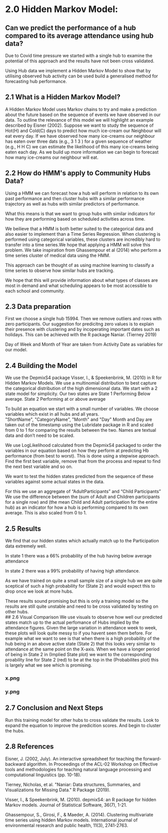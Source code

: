 2.0 Hidden Markov Model:
========================

Can we predict the performance of a hub compared to its average attendance using hub data?
------------------------------------------------------------------------------------------

Due to Covid time pressure we started with a single hub to examine the
potential of this approach and the results have not been cross
validated.

Using Hub data we implement a Hidden Markov Model to show that by
utilising observed hub activity can be used build a generalised method
for forecasting hub performance.

2.1 What is a Hidden Markov Model?
----------------------------------

A Hidden Markov Model uses Markov chains to try and make a prediction
about the future based on the sequence of events we have observed in our
data. To outline the relevance of this model we will highlight an
example described by Eisner (2002). Suppose we want to study the
sequence of Hot(H) and Cold(C) days to predict how much ice-cream our
Neighbour will eat every day. If we have observed how many ice-creams
our neighbour has eaten over three dats (e.g., 3 1 3 ) for a given
sequence of weather (e.g., H H C) we can estimate the likelihood of this
many ice-creams being eaten each day. As we build up more information we
can begin to forecast how many ice-creams our neighbour will eat.

2.2 How do HMM's apply to Community Hubs Data?
----------------------------------------------

Using a HMM we can forecast how a hub will perform in relation to its
own past performance and then cluster hubs with a similar performance
trajectory as well as hubs with similar predictors of performance.

What this means is that we want to group hubs with similar indicators
for how they are performing based on scheduled activities across time.

We beilieve that a HMM is both better suited to the categorical data and
also easier to implement than a Time Series Regression. When clustering
is performed using categorical variables, these clusters are incredibly
hard to transfer into a time series.We hope that applying a HMM will
solve this problem. We take inspiration from Ghassempour et al (2014)
who perform a time series cluster of medical data using the HMM.

This approach can be thought of as using machine learning to classify a
time series to observe how similar hubs are tracking.

We hope that this will provide information about what types of classes
are most in demand and what scheduling appears to be most accessible to
each school and community.

2.3 Data preparation
--------------------

First we choose a single hub 15994. Then we remove outliers and rows
with zero participants. Our suggestion for predicitng zero values is to
explain their presence with clustering and by incoperating important
dates such as holidays. This can be achieved with the R package Naniar.
(Tierney 2019)

Day of Week and Month of Year are taken from Activity Date as variables
for our model.

2.4 Building the Model
----------------------

We use the DepmixS4 package Visser, I., & Speekenbrink, M. (2010) in R
for Hidden Markov Models. We use a multinomial distribution to best
capture the categorical distribution of the high dimensional data. We
start with a 2 state model for simplicity. Our two states are State 1
Performing Below average. State 2 Performing at or above average

To build an equation we start with a small number of variables. We
choose variables which exist in all hubs and all years.  
"ShortName", "CategoryName", "Month" and "Day" Month and Day are taken
out of the timestamp using the Lubridate package in R and scaled from 0
to 1 for comparing the results between the two. Names are textual data
and don’t need to be scaled.

We use LogLikelihood calculated from the DepmixS4 packaged to order the
variables in our equation based on how they perform at predicting Hb
performance (from best to worst). This is done using a stepwise
approach. Find the first best variable, remove that from the process and
repeat to find the next best variable and so on.

We want to test the hidden states predicted from the sequence of these
variables against some actual states in the data.

For this we use an aggregate of “AdultParticipants” and “Child
Participants” We use the difference between the (sum of Adult and
Children participants for a single row) and (the mean Child and Adult
participation for the entire hub) as an indicator for how a hub is
performing compared to its own average. This is also scaled from 0 to 1.

2.5 Results
-----------

We find that our hidden states which actually match up to the
Participation data extremely well.

In state 1 there was a 66% probability of the hub having below average
attendance

In state 2 there was a 99% probability of having high attendance.

As we have trained on quite a small sample size of a single hub we are
quite sceptical of such a high probability for (State 2) and would
expect this to drop once we look at more hubs.

These results sound promising but this is only a training model so the
results are still quite unstable and need to be cross validated by
testing on other hubs.  
\#\# 2.6 Visual Comparison We use visuals to observe how well our
predicted states match up to the actual perfomance of Hubs implied by
the attendance figures. Given the large variation in attendance week to
week, these plots will look quite messy to if you havent seen them
before. For example what we want to see is that when there is a high
probability of the hub being in an above active state (State 2) that
this looks very similar to attendance at the same point on the X-axis.
When we have a longer period of being in State 2 in (Implied State plot)
we want to the corresponding proability line for State 2 (red) to be at
the top in the (Probabilites plot) this is largely what we see which is
promising.

### x.png

### y.png

2.7 Conclusion and Next Steps
-----------------------------

Run this training model for other hubs to cross validate the results.
Look to expand the equation to improve the predicition scores. And begin
to cluster the hubs.

2.8 References
--------------

Eisner, J. (2002, July). An interactive spreadsheet for teaching the
forward-backward algorithm. In Proceedings of the ACL-02 Workshop on
Effective tools and methodologies for teaching natural language
processing and computational linguistics (pp. 10-18).

Tierney, Nicholas, et al. "Naniar: Data structures, Summaries, and
Visualizations for Missing Data." R Package (2019).

Visser, I., & Speekenbrink, M. (2010). depmixS4: an R package for hidden
Markov models. Journal of Statistical Software, 36(7), 1-21.

Ghassempour, S., Girosi, F., & Maeder, A. (2014). Clustering
multivariate time series using hidden Markov models. International
journal of environmental research and public health, 11(3), 2741-2763.
